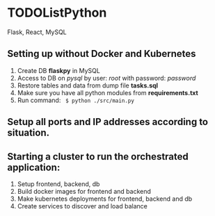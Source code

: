 # TODOListPython
Flask, React, MySQL

## Setting up without Docker and Kubernetes
1. Create DB **flaskpy** in MySQL
2. Access to DB on *pysql* by user: *root* with password: *password*
3. Restore tables and data from dump file **tasks.sql**
4. Make sure you have all python modules from **requirements.txt**
5. Run command: ``` $ python ./src/main.py```

## Setup all ports and IP addresses according to situation.

## Starting a cluster to run the orchestrated application:
1. Setup frontend, backend, db
2. Build docker images for frontend and backend
3. Make kubernetes deployments for frontend, backend and db
4. Create services to discover and load balance